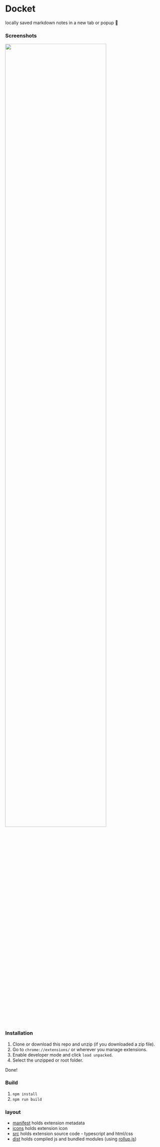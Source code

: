 # Docket
locally saved markdown notes in a new tab or popup 📝

### Screenshots
<img src="https://github.com/LordExodius/docket/assets/26910397/799a3180-aa75-434c-94e5-e0c7cbb46526" width="80%"></img>

### Installation
1. Clone or download this repo and unzip (if you downloaded a zip file).
2. Go to `chrome://extensions/` or wherever you manage extensions.
3. Enable developer mode and click `load unpacked`.
4. Select the unzipped or root folder.

Done!

### Build
1. `npm install`
3. `npm run build`


### layout
- [manifest](manifest.json) holds extension metadata
- [icons](icons/) holds extension icon
- [src](src/) holds extension source code - typescript and html/css
- [dist](dist/) holds compiled js and bundled modules (using [rollup.js](https://rollupjs.org/))

